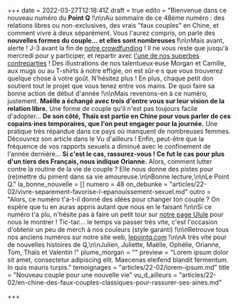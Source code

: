 +++
date = 2022-03-27T12:18:41Z
draft = true
edito = "Bienvenue dans ce nouveau numéro du **Point Q** !\n\nAu sommaire de ce 48ème numéro : des relations libres ou non-exclusives, des vrais \"faux couples\" en Chine, et comment vivre à deux séparément. Vous l'aurez compris, on parle des **nouvelles formes du couple... et elles sont nombreuses !**\n\nMais avant, alerte ! J-3 avant la fin de [notre crowdfunding](https://fr.ulule.com/le-point-q/) ! Il ne vous reste que jusqu'à mercredi pour y participer, et repartir avec [l'une de nos superbes contreparties](https://fr.ulule.com/le-point-q/#rewards/) ! Des illustrations de nos talentueux·euse Morgan et Camille, aux mugs ou au T-shirts à notre effigie, on est sûr·e·s que vous trouverez quelque chose à votre goût. N'hésitez plus ! En plus, chaque petit don soutient tout le projet que vous tenez entre vos mains. De quoi faire sa bonne action de début d'année !\n\nMais revenons-en à ce numéro, justement. **Maëlle a échangé avec trois d'entre vous sur leur vision de la relation libre.** Une forme de couple qu'il n'est pas toujours facile d'adopter... **De son côté, Thaïs est partie en Chine pour vous parler de ces copains·ines temporaires, que l'on peut engager pour la journée.** Une pratique très répandue dans ce pays où manquent de nombreuses femmes. Découvrez son article dans le Vu d'ailleurs ! Enfin, peut-être que la fréquence de vos rapports sexuels a diminué avec le confinement de l'année dernière... **Si c'est le cas, rassurez-vous ! Ce fut le cas pour plus d'un tiers des Français, nous indique Orianne.** Alors, comment lutter contre la routine de la vie de couple ? Elle nous donne des pistes pour (re)mettre du piment dans sa vie amoureuse.\n\nBonne lecture,\n\nLe Point Q."
la_bonne_nouvelle = []
numero = 48
on_debunke = "articles/22-02/vivre-separement-favorise-l-epanouissement-sexuel.md"
outro = "Alors, ce numéro t'a-t-il donné des idées pour changer ton couple ? On espère que tu en auras appris autant que nous en le faisant !\n\nSi ce numéro t'a plu, n'hésite pas à faire un petit tour sur [notre page Ulule](https://fr.ulule.com/le-point-q/) pour nous le montrer ! Tic-tac... le temps va passer très vite, c'est l'occasion d'obtenir un peu de merch à nos couleurs (style garanti) !\n\nRetrouve tous nos anciens numéros sur notre site web, [lepointq.com](https://lepointq.com/) !\n\nA très vite pour de nouvelles histoires de Q,\n\nJulien, Juliette, Maëlle, Ophélie, Orianne, Tom, Thaïs et Valentin !"
plume_morgan = ""
preview = "Lorem ipsum dolor sit amet, consectetur adipiscing elit. Maecenas eleifend blandit fermentum. In quis mauris turpis."
temoignages = "articles/22-02/lorem-ipsum.md"
title = "Nouveau couple pour une nouvelle vie"
vu_d_ailleurs = "articles/22-02/en-chine-des-faux-couples-classiques-pour-rassurer-ses-aines.md"

+++
